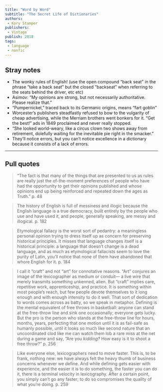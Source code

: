 ```yaml
---
title: "Word by Word"
subtitle: "The Secret Life of Dictionaries"
authors:
 - Kory Stamper
publishers:
 - Vintage
publish: 2018
tags: 
 - language
 - nonfic
---
```


## Stray notes

* The wonky rules of English! (use the open compound “back seat” in the phrase “take a back seat” but the closed “backseat” when referring to the seats behind the driver, etc etc)
* Asimov: “My opinions are strong, but not necessarily authoritative. Please realize that.” 
* “Pumpernickel,” traced back to its Germanic origins, means “fart goblin” 
* Worcester’s publishers steadfastly refused to bow to the vulgarity of cheap advertising, while the Merriam brothers went bonkers for it. “Get the best!” ads in 1849 proclaimed and never really stopped. 
* “She looked world-weary, like a circus clown two shows away from retirement, dolefully waiting for the inevitable pie right in the smacker.”
* They’ll notice errors, but you can’t notice excellence in a dictionary because it consists of a lack of errors.

---
## Pull quotes

> “The fact is that many of the things that are presented to us as rules are really just the of-the-moment preferences of people who have had the opportunity to get their opinions published and whose opinions end up being reinforced and repeated down the ages as Truth.” p. 48

> The history of English is full of messiness and illogic because the English language is a true democracy, built entirely by the people who use and have used it, and people, generally speaking, are messy and illogical. p. 182

> Etymological fallacy is the worst sort of pedantry: a meaningless personal opinion trying to dress itself up as concern for preserving historical principles. It misses that language changes itself is a historical principle: a language that doesn’t change is a dead language, and as much as etymological fallacists seem to love the purity of Latin, you’ll notice that none of them have abandoned that whore English for it. p. 184

> I call it “craft” and not “art” for connotative reasons. “Art” conjures an image of the lexicographer as medium or conduit— a live wire that merely transmits something unkenned, alien. But “craft” implies care, repetitive work, apprenticeship, and practice. It is something within most people’s reach, but few people devote themselves to it long enough and with enough intensity to do it well. That sort of dedication to words comes across as batty, so we speak in metaphor. Defining is the mental equivalent of free throws in basketball: anyone can stand at the free-throw line and sink one occasionally; everyone gets lucky. But the pro is the person who stands at the free-throw line for hours, months, years, perfecting that one motion until it is as fail-safe as humanly possible, until it looks so much like second nature that an uncoordinated clod like me can watch them lob a rare miss at the net during a game and say, “Are you *kidding?* How easy is it to shoot a free throw?” p. 256

> Like everyone else, lexicographers need to move faster. This is, to be frank, nothing new: we have always felt the heavy thumb of business concerns whenever we define. And while defining gets easier with experience, and the easier it is to do something, the faster you can do it, there is a terminal velocity in lexicography. After a certain point, you simply can’t go any faster; to do so compromises the quality of what you’re doing. p. 259
